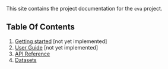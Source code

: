 This site contains the project documentation for the
`eva` project.

## Table Of Contents

1. [Getting started](getting-started.md) [not yet implemented]
2. [User Guide](user-guide.md) [not yet implemented]
3. [API Reference](reference/index.md)
4. [Datasets](datasets/index.md)
